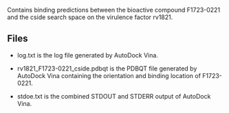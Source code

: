 Contains binding predictions between the bioactive compound F1723-0221 and the cside search space on the virulence factor rv1821.

## Files

- log.txt is the log file generated by AutoDock Vina.

- rv1821_F1723-0221_cside.pdbqt is the PDBQT file generated by AutoDock Vina containing the orientation and binding location of F1723-0221.

- stdoe.txt is the combined STDOUT and STDERR output of AutoDock Vina.

